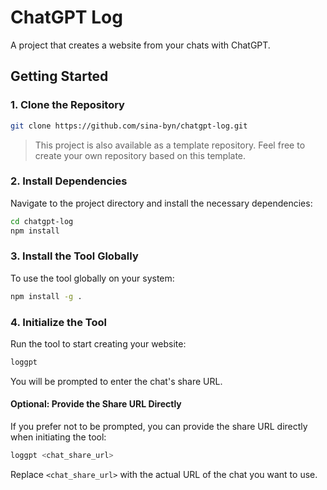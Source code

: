 # ChatGPT Log

A project that creates a website from your chats with ChatGPT.

## Getting Started

### 1. Clone the Repository

```bash
git clone https://github.com/sina-byn/chatgpt-log.git
```

> This project is also available as a template repository. Feel free to create your own repository based on this template.

### 2. Install Dependencies

Navigate to the project directory and install the necessary dependencies:

```bash
cd chatgpt-log
npm install
```

### 3. Install the Tool Globally

To use the tool globally on your system:

```bash
npm install -g .
```

### 4. Initialize the Tool

Run the tool to start creating your website:

```bash
loggpt
```

You will be prompted to enter the chat's share URL.

#### Optional: Provide the Share URL Directly

If you prefer not to be prompted, you can provide the share URL directly when initiating the tool:

```bash
loggpt <chat_share_url>
```

Replace `<chat_share_url>` with the actual URL of the chat you want to use.

